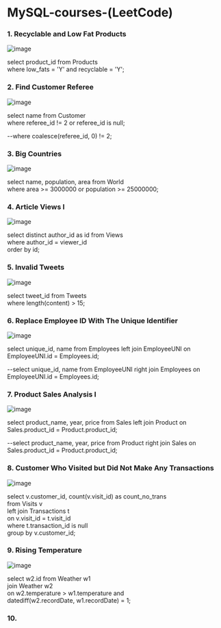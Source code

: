 # MySQL-courses-(LeetCode)

### 1. Recyclable and Low Fat Products

![image](https://github.com/KoshCocna/MySQL-courses-easy-medium-hard-/assets/76080450/c3f0e58a-9a6a-4a1d-88b6-b62eca95fc2d)

select product_id from Products  
where low_fats = 'Y' and recyclable = 'Y';  

### 2. Find Customer Referee  

![image](https://github.com/KoshCocna/MySQL-courses-easy-medium-hard-/assets/76080450/072cd77a-72d7-425d-9516-ecb525bb3097)

select name from Customer  
where referee_id != 2 or referee_id is null;  

--where coalesce(referee_id, 0) != 2;

### 3. Big Countries  

![image](https://github.com/KoshCocna/MySQL-courses-easy-medium-hard-/assets/76080450/c408049e-a993-4e59-ab7e-1bff9768ad9c)
 
select name, population, area from World  
where area >= 3000000 or population >= 25000000;    

### 4. Article Views I  

![image](https://github.com/KoshCocna/MySQL-courses-easy-medium-hard-/assets/76080450/55b4e426-cc90-4246-8800-4bf648b7b161)

select distinct author_id as id from Views    
where author_id = viewer_id    
order by id;    

### 5. Invalid Tweets 

![image](https://github.com/KoshCocna/MySQL-courses-easy-medium-hard-/assets/76080450/f1c624a8-4415-4a8c-b839-f823525fa09f)

select tweet_id from Tweets  
where length(content) > 15;  

### 6. Replace Employee ID With The Unique Identifier

![image](https://github.com/KoshCocna/MySQL-courses-easy-medium-hard-/assets/76080450/0d4e6e85-327e-4e6d-b851-50b496b5af5b)

select unique_id, name from Employees left join EmployeeUNI on EmployeeUNI.id = Employees.id;  

--select unique_id, name from EmployeeUNI right join Employees on EmployeeUNI.id = Employees.id;  
 
### 7. Product Sales Analysis I

![image](https://github.com/KoshCocna/MySQL-courses-easy-medium-hard-/assets/76080450/19b4f27d-8e33-4fe4-8483-f473fae14fd6)

select product_name, year, price from Sales left join Product on Sales.product_id = Product.product_id;  

--select product_name, year, price from Product right join Sales on Sales.product_id = Product.product_id;  

### 8. Customer Who Visited but Did Not Make Any Transactions

![image](https://github.com/KoshCocna/MySQL-courses-easy-medium-hard-/assets/76080450/a42f4217-4405-4624-af1a-de53186af98b)

select v.customer_id, count(v.visit_id) as count_no_trans   
from Visits v   
left join Transactions t   
on v.visit_id = t.visit_id    
where t.transaction_id is null   
group by v.customer_id;   

### 9. Rising Temperature

![image](https://github.com/KoshCocna/MySQL-courses-easy-medium-hard-/assets/76080450/ddabd775-b60c-4362-8e26-23171b4f53e9)

select w2.id from Weather w1   
join Weather w2  
on w2.temperature > w1.temperature and   
datediff(w2.recordDate, w1.recordDate) = 1;  

### 10. 
